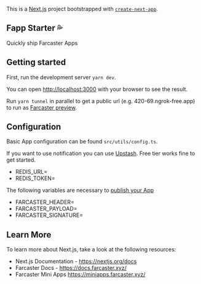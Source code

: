 This is a [Next.js](https://nextjs.org) project bootstrapped with [`create-next-app`](https://nextjs.org/docs/app/api-reference/cli/create-next-app).

## Fapp Starter 💦

Quickly ship Farcaster Apps

## Getting started

First, run the development server `yarn dev`.

You can open [http://localhost:3000](http://localhost:3000) with your browser to see the result.

Run `yarn tunnel` in parallel to get a public url (e.g. 420-69.ngrok-free.app) to run as [Farcaster preview](https://farcaster.xyz/~/developers/mini-apps/preview).

## Configuration

Basic App configuration can be found `src/utils/config.ts`.

If you want to use notification you can use [Upstash](https://upstash.com/redis). Free tier works fine to get started.

- REDIS_URL=
- REDIS_TOKEN=

The following variables are necessary to [publish your App](https://miniapps.farcaster.xyz/docs/guides/publishing)

- FARCASTER_HEADER=
- FARCASTER_PAYLOAD=
- FARCASTER_SIGNATURE=

## Learn More

To learn more about Next.js, take a look at the following resources:

- Next.js Documentation - https://nextjs.org/docs
- Farcaster Docs - https://docs.farcaster.xyz/
- Farcaster Mini Apps https://miniapps.farcaster.xyz/
